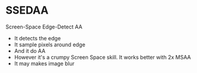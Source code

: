 # SSEDAA

Screen-Space Edge-Detect AA

- It detects the edge
- It sample pixels around edge
- And it do AA
- However it's a crumpy Screen Space skill. It works better with 2x MSAA
- It may makes image blur
